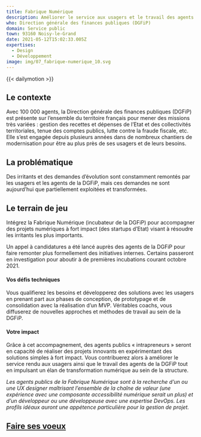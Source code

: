 ```yaml
---
title: Fabrique Numérique
description: Améliorer le service aux usagers et le travail des agents
who: Direction générale des finances publiques (DGFiP)
domain: Service public
town: 93160 Noisy-le-Grand
date: 2021-05-12T15:02:33.005Z
expertises:
  - Design
  - Développement
image: img/07_fabrique-numerique_10.svg
---
```

{{< dailymotion  >}}

## Le contexte

Avec 100 000 agents, la Direction générale des finances publiques (DGFiP) est présente sur l’ensemble du territoire français pour mener des missions très variées : gestion des recettes et dépenses de l’Etat et des collectivités territoriales, tenue des comptes publics, lutte contre la fraude fiscale, etc. Elle s’est engagée depuis plusieurs années dans de nombreux chantiers de modernisation pour être au plus près de ses usagers et de leurs besoins. 

## La problématique

Des irritants et des demandes d’évolution sont constamment remontés par les usagers et les agents de la DGFiP, mais ces demandes ne sont aujourd’hui que partiellement exploitées et transformées. 

## Le terrain de jeu

Intégrez la Fabrique Numérique (incubateur de la DGFiP) pour accompagner des projets numériques à fort impact (des startups d’Etat) visant à résoudre les irritants les plus importants. 

Un appel à candidatures a été lancé auprès des agents de la DGFiP pour faire remonter plus formellement des initiatives internes. Certains passeront en investigation pour aboutir à de premières incubations courant octobre 2021. 

#### Vos défis techniques

Vous qualifierez les besoins et développerez des solutions avec les usagers en prenant part aux phases de conception, de prototypage et de consolidation avec la réalisation d’un MVP. Véritables coachs, vous diffuserez de nouvelles approches et méthodes de travail au sein de la DGFiP. 

#### Votre impact 

Grâce à cet accompagnement, des agents publics « intrapreneurs » seront en capacité de réaliser des projets innovants en expérimentant des solutions simples à fort impact. Vous contribuerez alors à améliorer le service rendu aux usagers ainsi que le travail des agents de la DGFiP tout en impulsant un élan de transformation numérique au sein de la structure. 

*Les agents publics de la Fabrique Numérique sont à la recherche d’un ou une UX designer maîtrisant l’ensemble de la chaîne de valeur (une expérience avec une composante accessibilité numérique serait un plus) et d’un développeur ou une développeuse avec une expertise DevOps. Les profils idéaux auront une appétence particulière pour la gestion de projet.*  

## [Faire ses voeux](https://www.demarches-simplifiees.fr/commencer/aac-eig5-voeux)